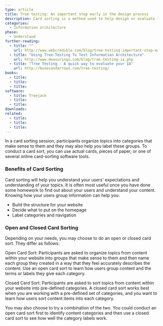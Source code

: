 ```yaml
---
type: article
title: Tree testing: An important step early in the design process
description: Card sorting is a method used to help design or evaluate the information architecture of a site. 
categories:
  - Information architecture
phase:
  - Understand
further-reading:
  - title: ""
    url: http://www.webcredible.com/blog/tree-testing-important-step-early-web-design-process/
  - title: "Using Tree-Testing To Test Information Architecture"	
    url: http://www.measuringu.com/blog/tree-testing-ia.php
  - title: "Tree Testing - A quick way to evaluate your IA"
    url: http://boxesandarrows.com/tree-testing/
books:
  - title:  
  - title:
  - title:
software:
  - title: Treejack
  - title:
  - title:
downloads:
related:
  - title:
  - title:
  - title:
---
```


In a card sorting session, participants organize topics into categories that make sense to them and they may also help you label these groups. To conduct a card sort, you can use actual cards, pieces of paper, or one of several online card-sorting software tools.

### Benefits of Card Sorting

Card sorting will help you understand your users' expectations and understanding of your topics. It is often most useful once you have done some homework to find out about your users and understand your content. Knowing how your users group information can help you:

* Build the structure for your website
* Decide what to put on the homepage
* Label categories and navigation

### Open and Closed Card Sorting

Depending on your needs, you may choose to do an open or closed card sort. They differ as follows:

Open Card Sort: Participants are asked to organize topics from content within your website into groups that make sense to them and then name each group they created in a way that they feel accurately describes the content. Use an open card sort to learn how users group content and the terms or labels they give each category.

Closed Card Sort: Participants are asked to sort topics from content within your website into pre-defined categories. A closed card sort works best when you are working with a pre-defined set of categories, and you want to learn how users sort content items into each category.

You may also choose to try a combination of the two. You could conduct an open card sort first to identify content categories and then use a closed card sort to see how well the category labels work.